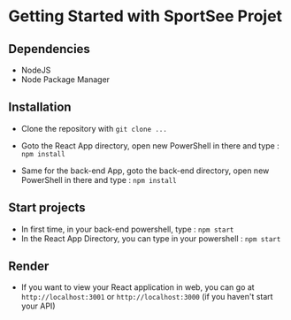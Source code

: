 # Getting Started with SportSee Projet

## Dependencies

- NodeJS
- Node Package Manager

## Installation

- Clone the repository with `git clone ...`

- Goto the React App directory, open new PowerShell in there and type : `npm install`

- Same for the back-end App, goto the back-end directory, open new PowerShell in there and type : `npm install`

## Start projects

- In first time, in your back-end powershell, type : `npm start`
- In the React App Directory, you can type in your powershell : `npm start`

## Render

- If you want to view your React application in web, you can go at `http://localhost:3001` or `http://localhost:3000` (if you haven't start your API)